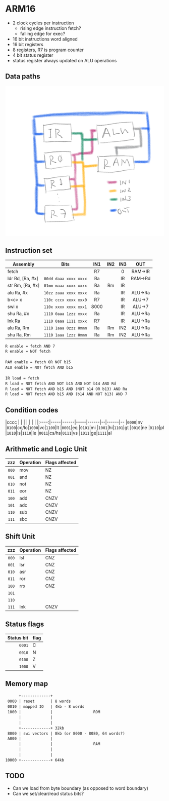 # ARM16
- 2 clock cycles per instruction
  - rising edge instruction fetch?
  - falling edge for exec?
- 16 bit instructions word aligned
- 16 bit registers
- 8 registers, R7 is program counter
- 4 bit status register
- status register always updated on ALU operations

## Data paths
![datapaths](comp_arch.png)

## Instruction set

| Assembly         | Bits                  | IN1  | IN2| IN3 | OUT
| ---------------- | --------------------- |:----:|:--:|:---:|:------:|
| fetch            |                       | R7   |    | 0   | RAM->IR
| ldr Rd, [Ra, #x] | `00dd daaa xxxx xxxx` | Ra   |    | IR  | RAM->Rd
| str Rm, [Ra, #x] | `01mm maaa xxxx xxxx` | Ra   | Rm | IR  |
| alu Ra, #x       | `10zz zaaa xxxx xxxx` | Ra   |    | IR  | ALU->Ra
| b\<c\> x         | `110c cccx xxxx xxx0` | R7   |    | IR  | ALU->7
| swi x            | `110x xxxx xxxx xxx1` | 8000 |    | IR  | ALU->7
| shu Ra, #x       | `1110 0aaa 1zzz xxxx` | Ra   |    | IR  | ALU->Ra
| lnk Ra           | `1110 0aaa 1111 xxxx` | R7   |    | IR  | ALU->Ra
| alu Ra, Rm       | `1110 1aaa 0zzz 0mmm` | Ra   | Rm | IN2 | ALU->Ra
| shu Ra, Rm       | `1110 1aaa 1zzz 0mmm` | Ra   | Rm | IN2 | ALU->Ra

```txt
R enable = fetch AND 7
R enable = NOT fetch 

RAM enable = fetch OR NOT b15
ALU enable = NOT fetch AND b15

IR load = fetch
R load = NOT fetch AND NOT b15 AND NOT b14 AND Rd
R load = NOT fetch AND b15 AND (NOT b14 OR b13) AND Ra
R load = NOT fetch AND b15 AND (b14 AND NOT b13) AND 7
```

## Condition codes

|cccc  |     |      |     |      |  |      |
|:----:|-----|------|-----|------|--|------|--
|`0000`|nv   |`0100`|cc/lo|`1000`|vc|`1100`|lt
|`0001`|eq   |`0101`|mi   |`1001`|hi|`1101`|gt
|`0010`|ne   |`0110`|pl   |`1010`|ls|`1110`|le
|`0011`|cs/hs|`0111`|vs   |`1011`|ge|`1111`|al


## Arithmetic and Logic Unit

|zzz  |Operation|Flags affected
|:---:|---------|--------------
|`000`|mov      |NZ
|`001`|and      |NZ
|`010`|not      |NZ
|`011`|eor      |NZ
|`100`|add      |CNZV
|`101`|adc      |CNZV
|`110`|sub      |CNZV
|`111`|sbc      |CNZV


## Shift Unit

|zzz  |Operation|Flags affected
|:---:|---------|--------------
|`000`|lsl      |CNZ
|`001`|lsr      |CNZ
|`010`|asr      |CNZ
|`011`|ror      |CNZ
|`100`|rrx      |CNZ
|`101`|         |
|`110`|         |
|`111`|lnk      |CNZV

## Status flags

|Status bit|flag|
|---------:|-|
|`0001`    |C
|`0010`    |N
|`0100`    |Z
|`1000`    |V


## Memory map
```txt
      +-------------+
 0000 | reset       | 8 words
 0010 | mapped IO   | 4kb - 8 words
 1000 |             |                  ROM
      |             |
      |             |
      +-------------+ 32kb
 8000 | swi vectors | 8kb (or 8000 - 8080, 64 words?)
 A000 |             |
      |             |                  RAM
      |             |
      |             |
10000 +-------------+ 64kb
```

## TODO

- Can we load from byte boundary (as opposed to word boundary)
- Can we set/clear/read status bits?
